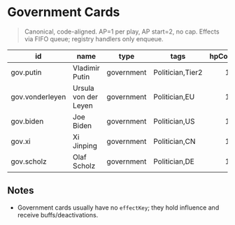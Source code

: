 # Government Cards

> Canonical, code-aligned. AP=1 per play, AP start=2, no cap. Effects via FIFO queue; registry handlers only enqueue.

| id              | name                 | type       | tags             | hpCost | effectKey | status      |
| --------------- | -------------------- | ---------- | ---------------- | -----: | --------- | ----------- |
| gov.putin       | Vladimir Putin       | government | Politician,Tier2 |     17 |           | implemented |
| gov.vonderleyen | Ursula von der Leyen | government | Politician,EU    |     12 |           | implemented |
| gov.biden       | Joe Biden            | government | Politician,US    |     14 |           | implemented |
| gov.xi          | Xi Jinping           | government | Politician,CN    |     16 |           | implemented |
| gov.scholz      | Olaf Scholz          | government | Politician,DE    |     12 |           | implemented |

## Notes

- Government cards usually have no `effectKey`; they hold influence and receive buffs/deactivations.
